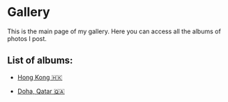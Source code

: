 # Gallery

This is the main page of my gallery. Here you can access all the albums of photos I post.

## List of albums:

- [Hong Kong 🇭🇰](https://mrkrk.me/gallery/hong-kong)

- [Doha, Qatar 🇶🇦](https://mrkrk.me/gallery/qatar)